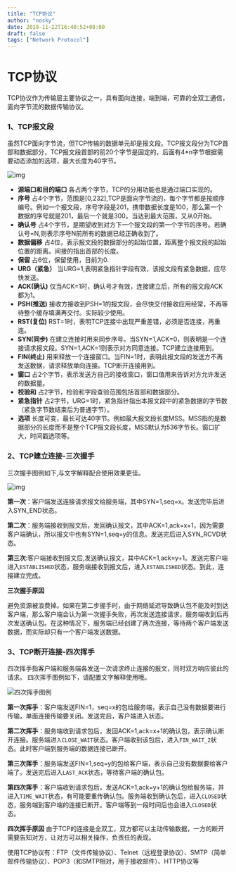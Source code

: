 ```yaml
---
title: "TCP协议"
author: "nosky"
date: 2019-11-22T16:40:52+08:00
draft: false
tags: ["Network Protocol"]
---
```


# TCP协议

 TCP协议作为传输层主要协议之一，具有面向连接，端到端，可靠的全双工通信，面向字节流的数据传输协议。 

### 1、TCP报文段

虽然TCP面向字节流，但TCP传输的数据单元却是报文段。TCP报文段分为TCP首部和数据部分，TCP报文段首部的前20个字节是固定的，后面有4*n字节根据需要动态添加的选项，最大长度为40字节。 

![img](https://user-gold-cdn.xitu.io/2019/7/13/16bea56ed5a68bb6?imageView2/0/w/1280/h/960/format/webp/ignore-error/1)



- **源端口和目的端口** 各占两个字节，TCP的分用功能也是通过端口实现的。
- **序号** 占4个字节，范围是[0,232],TCP是面向字节流的，每个字节都是按顺序编号。例如一个报文段，序号字段是201，携带数据长度是100，那么第一个数据的序号就是201，最后一个就是300。当达到最大范围，又从0开始。
- **确认号** 占4个字节，是期望收到对方下一个报文段的第一个字节的序号。若确认号=N,则表示序号N前所有的数据已经正确收到了。
- **数据偏移** 占4位，表示报文段的数据部分的起始位置，距离整个报文段的起始位置的距离。间接的指出首部的长度。
- **保留** 占6位，保留使用，目前为0.
- **URG（紧急）** 当URG=1,表明紧急指针字段有效，该报文段有紧急数据，应尽快发送。
- **ACK(确认)** 仅当ACK=1时，确认号才有效，连接建立后，所有的报文段ACK都为1。
- **PSH(推送)** 接收方接收到PSH=1的报文段，会尽快交付接收应用经常，不再等待整个缓存填满再交付。实际较少使用。
- **RST(复位)** RST=1时，表明TCP连接中出现严重差错，必须是否连接，再重连。
- **SYN(同步)** 在建立连接时用来同步序号。当SYN=1,ACK=0，则表明是一个连接请求报文段。SYN=1,ACK=1则表示对方同意连接。TCP建立连接用到。
- **FIN(终止)** 用来释放一个连接窗口。当FIN=1时，表明此报文段的发送方不再发送数据，请求释放单向连接。TCP断开连接用到。
- **窗口** 占2个字节，表示发送方自己的接收窗口，窗口值用来告诉对方允许发送的数据量。
- **校验和** 占2字节，检验和字段查验范围包括首部和数据部分。
- **紧急指针** 占2字节，URG=1时，紧急指针指出本报文段中的紧急数据的字节数（紧急字节数结束后为普通字节）。
- **选项** 长度可变，最长可达40字节。例如最大报文段长度MSS。MSS指的是数据部分的长度而不是整个TCP报文段长度，MSS默认为536字节长。窗口扩大，时间戳选项等。

### 2、TCP建立连接-三次握手

三次握手图例如下,与文字解释配合使用效果更佳。



![img](https://user-gold-cdn.xitu.io/2019/6/27/16b98a433dbbc569?imageView2/0/w/1280/h/960/format/webp/ignore-error/1)

**第一次**：客户端发送连接请求报文给服务端，其中SYN=1,seq=x。发送完毕后进入SYN_END状态。

**第二次**：服务端接收到报文后，发回确认报文，其中ACK=1,ack=x+1，因为需要客户端确认，所以报文中也有SYN=1,seq=y的信息。发送完后进入SYN_RCVD状态。

**第三次**:客户端接收到报文后,发送确认报文，其中ACK=1,ack=y+1。发送完客户端进入`ESTABLISHED`状态，服务端接收到报文后，进入`ESTABLISHED`状态。到此，连接建立完成。

**三次握手原因**

避免资源被浪费掉。如果在第二步握手时，由于网络延迟导致确认包不能及时到达客户端，那么客户端会认为第一次握手失败，再次发送连接请求，服务端收到后再次发送确认包。在这种情况下，服务端已经创建了两次连接，等待两个客户端发送数据，而实际却只有一个客户端发送数据。

### 3、TCP断开连接-四次挥手

四次挥手指客户端和服务端各发送一次请求终止连接的报文，同时双方响应彼此的请求。 四次挥手图例如下，请配置文字解释使用哦。 

![四次挥手图例](https://user-gold-cdn.xitu.io/2019/6/27/16b988e39a5f0821?imageView2/0/w/1280/h/960/format/webp/ignore-error/1)

**第一次挥手**：客户端发送FIN=1，seq=x的包给服务端，表示自己没有数据要进行传输，单面连接传输要关闭。发送完后，客户端进入状态。

**第二次挥手**：服务端收到请求包后，发回ACK=1,ack=x+1的确认包，表示确认断开连接。服务端进`入CLOSE_WAIT`状态。客户端收到该包后，进入`FIN_WAIT_2`状态。此时客户端到服务端的数据连接已断开。

**第三次挥手**：服务端发送FIN=1,seq=y的包给客户端，表示自己没有数据要给客户端了。发送完后进入`LAST_ACK`状态，等待客户端的确认包。

**第四次挥手**：客户端收到请求包后，发送ACK=1,ack=y+1的确认包给服务端，并进入`TIME_WAIT`状态，有可能要重传确认包。服务端收到确认包后，进入`CLOSED`状态，服务端到客户端的连接已断开。客户端等到一段时间后也会进入`CLOSED`状态。

**四次挥手原因** 由于TCP的连接是全双工，双方都可以主动传输数据，一方的断开需要告知对方，让对方可以相关操作，负责任的表现。

使用TCP协议有：FTP（文件传输协议）、Telnet（远程登录协议）、SMTP（简单邮件传输协议）、POP3（和SMTP相对，用于接收邮件）、HTTP协议等